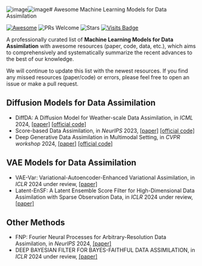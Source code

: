 ![image](https://github.com/user-attachments/assets/7244076e-2062-4987-b60d-be4f28152d48)![image](https://github.com/user-attachments/assets/a07902dc-f00f-4c52-a513-07177c786ad6)# Awesome Machine Learning Models for Data Assimilation

[![Awesome](https://awesome.re/badge.svg)](https://awesome.re) 
![PRs Welcome](https://img.shields.io/badge/PRs-Welcome-green) 
![Stars](https://img.shields.io/github/stars/figerhaowang/Awesome-ML-Models-for-Data-Assimilation)
[![Visits Badge](https://badges.pufler.dev/visits/figerhaowang/Awesome-ML-Models-for-Data-Assimilation)](https://badges.pufler.dev/visits/figerhaowang/Awesome-ML-Models-for-Data-Assimilation)
<!-- ![Forks](https://img.shields.io/github/forks/qingsongedu/Awesome-TimeSeries-AIOps-LM-LLM) -->


A professionally curated list of **Machine Learning Models for Data Assimilation** with awesome resources (paper, code, data, etc.), which aims to comprehensively and systematically summarize the recent advances to the best of our knowledge.

We will continue to update this list with the newest resources. If you find any missed resources (paper/code) or errors, please feel free to open an issue or make a pull request.


## Diffusion Models for Data Assimilation
* DiffDA: A Diffusion Model for Weather-scale Data Assimilation, in *ICML* 2024, [\[paper\]](https://arxiv.org/abs/2401.05932)  [\[official code\]](https://github.com/spcl/DiffDA)
* Score-based Data Assimilation, in *NeurIPS* 2023, [\[paper\]](https://arxiv.org/abs/2306.10574) [\[official code\]](https://github.com/francois-rozet/sda)
* Deep Generative Data Assimilation in Multimodal Setting, in *CVPR workshop* 2024, [\[paper\]](https://arxiv.org/abs/2404.06665)  [\[official code\]](https://github.com/YONGQUAN-QU/SLAMS)

## VAE Models for Data Assimilation
* VAE-Var: Variational-Autoencoder-Enhanced Variational Assimilation, in *ICLR* 2024 under review, [\[paper\]](https://arxiv.org/abs/2405.13711)
* Latent-EnSF: A Latent Ensemble Score Filter for High-Dimensional Data Assimilation with Sparse Observation Data, in *ICLR* 2024 under review, [\[paper\]](https://arxiv.org/abs/2409.00127)

## Other Methods
* FNP: Fourier Neural Processes for Arbitrary-Resolution Data Assimilation, in *NeurIPS* 2024, [\[paper\]](https://arxiv.org/abs/2406.01645)
* DEEP BAYESIAN FILTER FOR BAYES-FAITHFUL DATA ASSIMILATION, in *ICLR* 2024 under review, [\[paper\]](https://arxiv.org/abs/2405.18674)

